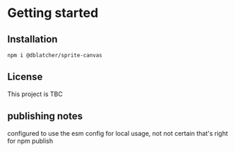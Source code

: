 # Getting started

## Installation

`npm i @dblatcher/sprite-canvas`

## License

This project is TBC

## publishing notes
configured to use the esm config for local usage, not not certain that's right for npm publish